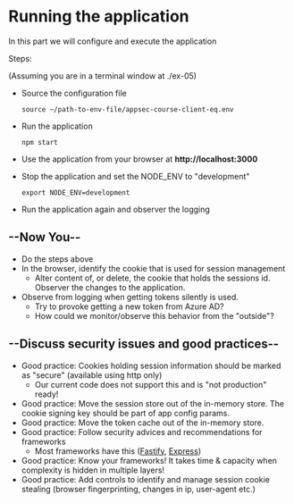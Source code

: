 # Running the application

In this part we will configure and execute the application

Steps:

(Assuming you are in a terminal window at ./ex-05)
  
* Source the configuration file
  
    ```shell
    source ~/path-to-env-file/appsec-course-client-eq.env
    ```

* Run the application 

    ```shell
    npm start
    ```

* Use the application from your browser at **http://localhost:3000**
* Stop the application and set the NODE_ENV to "development"

    ```shell
    export NODE_ENV=development
    ```

* Run the application again and observer the logging

## --Now You--

* Do the steps above
* In the browser, identify the cookie that is used for session management
  * Alter content of, or delete, the cookie that holds the sessions id. Observer the changes to the application.
* Observe from logging when getting tokens silently is used. 
  * Try to provoke getting a new token from Azure AD?
  * How could we monitor/observe this behavior from the "outside"?

## --Discuss security issues and good practices--

* Good practice: Cookies holding session information should be marked as "secure" (available using http only)
  * Our current code does not support this and is "not production" ready!
* Good practice: Move the session store out of the in-memory store. The cookie signing key should be part of app config params.
* Good practice: Move the token cache out of the in-memory store.
* Good practice: Follow security advices and recommendations for frameworks
  * Most frameworks have this ([Fastify](https://www.fastify.io/docs/latest/Guides/Recommendations/), [Express](https://expressjs.com/en/advanced/best-practice-security.html))
* Good practice: Know your frameworks! It takes time & capacity when complexity is hidden in multiple layers!
* Good practice: Add controls to identify and manage session cookie stealing (browser fingerprinting, changes in ip, user-agent etc.)

